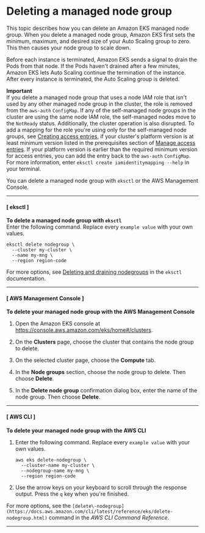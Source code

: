 # Deleting a managed node group<a name="delete-managed-node-group"></a>

This topic describes how you can delete an Amazon EKS managed node group\. When you delete a managed node group, Amazon EKS first sets the minimum, maximum, and desired size of your Auto Scaling group to zero\. This then causes your node group to scale down\.

Before each instance is terminated, Amazon EKS sends a signal to drain the Pods from that node\. If the Pods haven't drained after a few minutes, Amazon EKS lets Auto Scaling continue the termination of the instance\. After every instance is terminated, the Auto Scaling group is deleted\.

**Important**  
If you delete a managed node group that uses a node IAM role that isn't used by any other managed node group in the cluster, the role is removed from the `aws-auth` `ConfigMap`\. If any of the self\-managed node groups in the cluster are using the same node IAM role, the self\-managed nodes move to the `NotReady` status\. Additionally, the cluster operation is also disrupted\.   To add a mapping for the role you're using only for the self\-managed node groups, see [Creating access entries](access-entries.md#creating-access-entries), if your cluster's platform version is at least minimum version listed in the prerequisites section of [Manage access entries](access-entries.md)\. If your platform version is earlier than the required minimum version for access entries, you can add the entry back to the `aws-auth` `ConfigMap`\. For more information, enter `eksctl create iamidentitymapping --help` in your terminal\.

You can delete a managed node group with `eksctl` or the AWS Management Console\.

------
#### [ eksctl ]

**To delete a managed node group with `eksctl`**  
Enter the following command\. Replace every `example value` with your own values\.

```
eksctl delete nodegroup \
  --cluster my-cluster \
  --name my-mng \
  --region region-code
```

For more options, see [Deleting and draining nodegroups](https://eksctl.io/usage/nodegroups/#deleting-and-draining-nodegroups) in the `eksctl` documentation\.

------
#### [ AWS Management Console ]

**To delete your managed node group with the AWS Management Console**

1. Open the Amazon EKS console at [https://console\.aws\.amazon\.com/eks/home\#/clusters](https://console.aws.amazon.com/eks/home#/clusters)\.

1. On the **Clusters** page, choose the cluster that contains the node group to delete\.

1. On the selected cluster page, choose the **Compute** tab\.

1. In the **Node groups** section, choose the node group to delete\. Then choose **Delete**\.

1. In the **Delete node group** confirmation dialog box, enter the name of the node group\. Then choose **Delete**\.

------
#### [ AWS CLI ]

**To delete your managed node group with the AWS CLI**

1. Enter the following command\. Replace every `example value` with your own values\.

   ```
   aws eks delete-nodegroup \
     --cluster-name my-cluster \
     --nodegroup-name my-mng \
     --region region-code
   ```

1. Use the arrow keys on your keyboard to scroll through the response output\. Press the `q` key when you're finished\.

For more options, see the `[delete\-nodegroup](https://docs.aws.amazon.com/cli/latest/reference/eks/delete-nodegroup.html)` command in the *AWS CLI Command Reference*\.

------